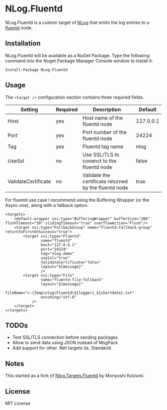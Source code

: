 NLog.Fluentd
====================

NLog.Fluentd is a custom target of [NLog](https://github.com/nlog/NLog) that emits the log entries to a [fluentd](http://www.fluentd.org/) node.

Installation
-------
NLog.Fluentd will be available as a NuGet Package. Type the following command into the Nuget Package Manager Console window to install it:

    Install-Package NLog.Fluentd

Usage
-----
The `<target />` configuration section contains three required fields.

Setting                     | Required | Description                                                  | Default       
--------------------------- |--------- |-----------------------------------------------------------   | --------------
Host                        | yes      | Host name of the fluentd node                                | 127.0.0.1
Port                        | yes      | Port number of the fluentd node                              | 24224
Tag                         | yes      | Fluentd tag name                                             | nlog
UseSsl                      | no       | Use SSL/TLS to conenct to the fluentd node                   | false
ValidateCertificate         | no       | Validate the certificate returned by the fluentd node        | true

For fluentd use case I recommend using the Buffering Wrapper (or the Async one), along with a fallback option.

```
<targets>
    <default-wrapper xsi:type="BufferingWrapper" bufferSize="200" flushTimeout="50" slidingTimeout="true" overflowAction="Flush"/>
    <target xsi:type="FallbackGroup" name="fluentd-fallback-group" returnToFirstOnSuccess="true">      
        <target xsi:type="Fluentd"
                name="fluentd"
                host="127.0.0.1"
                port="24224"
                tag="nlog.demo"
                useSsl="true"
                ValidateCertificate="false"
                layout="${message}"
                />      
        <target xsi:type="File"
                name="fluentd-file-fallback"
                layout="${message}"
                fileName="c:\Temp\nlog\Fluentd\${logger}_${shortdate}.txt"
                encoding="utf-8"
            />
    </target>
</targets>
```

TODOs
-------
* Test SSL/TLS connection before sending packages
* Allow to send data using JSON instead of MsgPack
* Add support for other .Net targets (ie. Standard)

Notes
-------
This started as a fork of [Nlog.Targets.Fluentd](https://github.com/fluent/NLog.Targets.Fluentd) by Moriyoshi Koizumi.

License
-------
MIT License